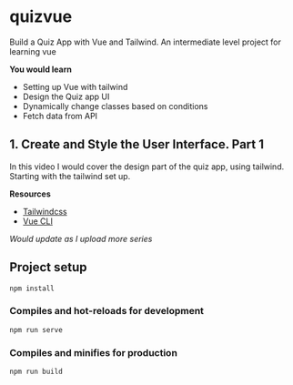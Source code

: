 # quizvue

Build a Quiz App with Vue and Tailwind.
An intermediate level project for learning vue

**You would learn**

- Setting up Vue with tailwind
- Design the Quiz app UI
- Dynamically change classes based on conditions
- Fetch data from API

## 1. Create and Style the User Interface. Part 1

In this video I would cover the design part of the quiz app, using tailwind. Starting with the tailwind set up.

**Resources**

- [Tailwindcss](https://tailwindcss.com/)
- [Vue CLI](https://cli.vuejs.org)

_Would update as I upload more series_

## Project setup

```
npm install
```

### Compiles and hot-reloads for development

```
npm run serve
```

### Compiles and minifies for production

```
npm run build
```
